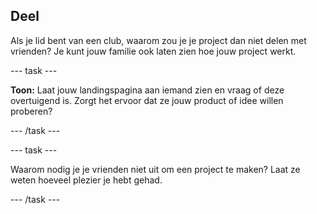 ## Deel

Als je lid bent van een club, waarom zou je je project dan niet delen met vrienden? Je kunt jouw familie ook laten zien hoe jouw project werkt.

--- task ---

**Toon:** Laat jouw landingspagina aan iemand zien en vraag of deze overtuigend is. Zorgt het ervoor dat ze jouw product of idee willen proberen?

--- /task ---

--- task ---

Waarom nodig je je vrienden niet uit om een project te maken? Laat ze weten hoeveel plezier je hebt gehad.

--- /task ---
